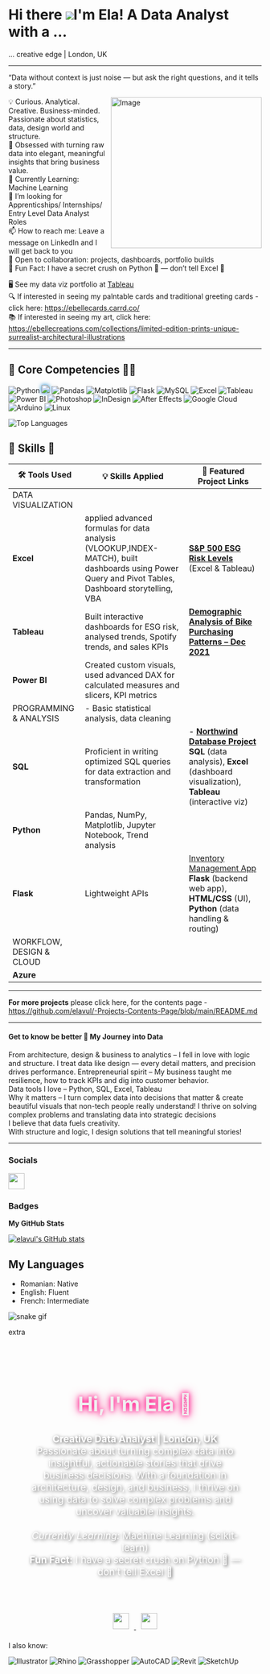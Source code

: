 Hi there ![](https://user-images.githubusercontent.com/18350557/176309783-0785949b-9127-417c-8b55-ab5a4333674e.gif)I'm Ela! A Data Analyst with a ...
==================================================================================================================================

... creative edge | London, UK

------------

“Data without context is just noise — but ask the right questions, and it tells a story.”

<img src="https://github.com/user-attachments/assets/1e1353fd-ceb4-4ea5-a0f5-efab490047e3" alt="Image" align="right" width="300" />

<p align="left">
  
  💡 Curious. Analytical. Creative. Business-minded. Passionate about statistics, data, design world and structure.<br>
  🎯 Obsessed with turning raw data into elegant, meaningful insights that bring business value. <br>
  🌱 Currently Learning: Machine Learning  <br> 
  🤔 I’m looking for Apprenticships/ Internships/ Entry Level Data Analyst Roles <br>
  📫 How to reach me: Leave a message on LinkedIn and I will get back to you <br>
  🤝 Open to collaboration: projects, dashboards, portfolio builds <br>
  🧠 Fun Fact: I have a secret crush on Python 🐍 — don’t tell Excel 💚
  
  🖥️ See my data viz portfolio at [Tableau](https://public.tableau.com/app/profile/ela.maria.vultur/vizzes) <br>
  🔍 If interested in seeing my palntable cards and traditional greeting cards - click here: https://ebellecards.carrd.co/  <br>
  📚 If interested in seeing my art, click here: https://ebellecreations.com/collections/limited-edition-prints-unique-surrealist-architectural-illustrations   <br>
</p> 
 
---
## 💼 Core Competencies 🧑‍💻

![Python](https://img.shields.io/badge/-Python-3776AB?style=for-the-badge&logo=python&logoColor=white)
<img src="https://img.shields.io/badge/-VS%20Code-007ACC?style=for-the-badge&logo=visual-studio-code&logoColor=white&labelColor=000000&color=brightblue" style="filter: drop-shadow(0 0 4px #007ACC);" />
![Pandas](https://img.shields.io/badge/-Pandas-150458?style=for-the-badge&logo=pandas&logoColor=white)
![Matplotlib](https://img.shields.io/badge/-Matplotlib-11557C?style=for-the-badge&logo=matplotlib&logoColor=white)
![Flask](https://img.shields.io/badge/-Flask-000000?style=for-the-badge&logo=flask&logoColor=white)
![MySQL](https://img.shields.io/badge/-MySQL-4479A1?style=for-the-badge&logo=mysql&logoColor=white)
![Excel](https://img.shields.io/badge/-Excel-217346?style=for-the-badge&logo=microsoft-excel&logoColor=white)
![Tableau](https://img.shields.io/badge/-Tableau-E97627?style=for-the-badge&logo=tableau&logoColor=white)
![Power BI](https://img.shields.io/badge/-Power%20BI-F2C811?style=for-the-badge&logo=powerbi&logoColor=black)
![Photoshop](https://img.shields.io/badge/-Photoshop-31A8FF?style=for-the-badge&logo=adobephotoshop&logoColor=white)
![InDesign](https://img.shields.io/badge/-InDesign-FF3366?style=for-the-badge&logo=adobeindesign&logoColor=white)
![After Effects](https://img.shields.io/badge/-After%20Effects-9999FF?style=for-the-badge&logo=adobeaftereffects&logoColor=white)
![Google Cloud](https://img.shields.io/badge/-Google%20Cloud-4285F4?style=for-the-badge&logo=googlecloud&logoColor=white)
![Arduino](https://img.shields.io/badge/-Arduino-00979D?style=for-the-badge&logo=arduino&logoColor=white)
![Linux](https://img.shields.io/badge/-Linux-FCC624?style=for-the-badge&logo=linux&logoColor=black)


![Top Languages](https://github-readme-stats.vercel.app/api/top-langs/?username=elavul&layout=compact&langs_count=6)

## 🧠 Skills 🚀

| 🛠️ Tools Used  |          💡 Skills Applied                                                      | 🔗 Featured Project Links                                |
|--------------------------------------|-------------------------------------------------------------|-----------------------------------------------------------|
|      DATA VISUALIZATION                                                                            |                                                          |
|**Excel** | applied advanced formulas for data analysis (VLOOKUP,INDEX-MATCH), built dashboards using Power Query and Pivot Tables, Dashboard storytelling, VBA                   | [**S&P 500 ESG Risk Levels**](https://github.com/elavul/Excel-Tableau-Python--Finance--ESG-S-P-500-risk-insights) (Excel & Tableau)  |       
|**Tableau** | Built interactive dashboards for ESG risk, analysed trends, Spotify trends, and sales KPIs| [**Demographic Analysis of Bike Purchasing Patterns – Dec 2021**](https://public.tableau.com/app/profile/ela.maria.vultur/viz/DemographicAnalysisofBikePurchasingPatterns/Dashboard1)
|**Power BI** | Created custom visuals, used advanced DAX for calculated measures and slicers, KPI metrics|
|PROGRAMMING & ANALYSIS| - Basic statistical analysis, data cleaning
|**SQL** | Proficient in writing optimized SQL queries for data extraction and transformation| - [**Northwind Database Project**](https://github.com/elavul/SQL-Projects/tree/main/Northwind%20Database) **SQL** (data analysis), **Excel** (dashboard visualization), **Tableau** (interactive viz)|
|**Python** | Pandas, NumPy, Matplotlib, Jupyter Notebook, Trend analysis|
|**Flask** | Lightweight APIs| [Inventory Management App](https://github.com/elavul/Python---Web-development---VisualStudioCode/tree/main/Flask%26HTML---Inventory.md)  **Flask** (backend web app), **HTML/CSS** (UI), **Python** (data handling & routing)|
WORKFLOW, DESIGN & CLOUD|
|**Azure** |

-----
**For more projects** please click here, for the contents page - https://github.com/elavul/-Projects-Contents-Page/blob/main/README.md

-----
#### Get to know be better 🧭 My Journey into Data

From architecture, design & business to analytics – I fell in love with logic and structure.
I treat data like design — every detail matters, and precision drives performance.
Entrepreneurial spirit – My business taught me resilience, how to track KPIs and dig into customer behavior.  
Data tools I love – Python, SQL, Excel, Tableau  
Why it matters – I turn complex data into decisions that matter & create beautiful visuals that non-tech people really understand! 
I thrive on solving complex problems and translating data into strategic decisions<br>
I believe that data fuels creativity.</strong><br>
  With structure and logic, I design solutions that tell meaningful stories!


---
### Socials

<p align="left"> <a href="https://www.github.com/elavul" target="_blank" rel="noreferrer"> <picture> <source media="(prefers-color-scheme: dark)" srcset="https://raw.githubusercontent.com/danielcranney/readme-generator/main/public/icons/socials/github-dark.svg" /> <source media="(prefers-color-scheme: light)" srcset="https://raw.githubusercontent.com/danielcranney/readme-generator/main/public/icons/socials/github.svg" /> <img src="https://raw.githubusercontent.com/danielcranney/readme-generator/main/public/icons/socials/github.svg" width="32" height="32" /> </picture> </a></p>

### Badges

<b>My GitHub Stats</b>

<a href="http://www.github.com/elavul">
  <img src="https://github-readme-stats.vercel.app/api?username=elavul&show_icons=true&hide=&count_private=true&title_color=ec4899&text&text_color=ffffff&icon_color=3382ed&bg_color=1f2937&hide_border=true" alt="elavul's GitHub stats" />
</a>

## My Languages
* Romanian: Native
* English: Fluent
* French: Intermediate


![snake gif](https://github.com/elavul/elavul/blob/output/github-contribution-grid-snake.svg)


extra 
<!-- Dark Themed Section with Background Image -->
<div style="background-image: url('https://your-background-image-link.com'); background-size: cover; background-position: center; padding: 40px; border-radius: 12px; color: #ffffff; text-shadow: 2px 2px 6px rgba(0, 0, 0, 0.7);">
  <h2 style="text-align: center; font-size: 2.5rem; color: #f0f0f0; text-shadow: 0 0 10px #ff007f, 0 0 20px #ff007f;">Hi, I'm Ela 👋</h2>
  <p style="font-size: 1.2rem; text-align: center; max-width: 800px; margin: 0 auto;">
    <strong>Creative Data Analyst | London, UK</strong><br>
    Passionate about turning complex data into insightful, actionable stories that drive business decisions. With a foundation in architecture, design, and business, I thrive on using data to solve complex problems and uncover valuable insights.  
    <br><br>  
    <em>Currently Learning:</em> Machine Learning (scikit-learn)<br>
    <strong>Fun Fact:</strong> I have a secret crush on Python 🐍 — don’t tell Excel 💚
  </p>
</div>

<!-- Adding Social Links -->
<div style="text-align: center; margin-top: 20px;">
  <a href="https://github.com/elavul" target="_blank">
    <img src="https://raw.githubusercontent.com/danielcranney/readme-generator/main/public/icons/socials/github-dark.svg" width="32" height="32" style="margin: 10px;" />
  </a>
  <a href="https://www.linkedin.com/in/elavul/" target="_blank">
    <img src="https://raw.githubusercontent.com/danielcranney/readme-generator/main/public/icons/socials/linkedin-dark.svg" width="32" height="32" style="margin: 10px;" />
  </a>
  <!-- Add more social icons as needed -->
</div>





I also know:

![Illustrator](https://img.shields.io/badge/-Illustrator-FF9A00?style=for-the-badge&logo=adobeillustrator&logoColor=white)
![Rhino](https://img.shields.io/badge/-Rhino%203D-801010?style=for-the-badge&logo=apacherocketmq&logoColor=white)
![Grasshopper](https://img.shields.io/badge/-Grasshopper-7AAB6C?style=for-the-badge&logo=data:image/svg+xml;base64,...&logoColor=white)
![AutoCAD](https://img.shields.io/badge/-AutoCAD-CB2026?style=for-the-badge&logo=autodesk&logoColor=white)
![Revit](https://img.shields.io/badge/-Revit-0C5FAB?style=for-the-badge&logo=autodesk&logoColor=white)
![SketchUp](https://img.shields.io/badge/-SketchUp-005F9E?style=for-the-badge&logo=sketchup&logoColor=white)
